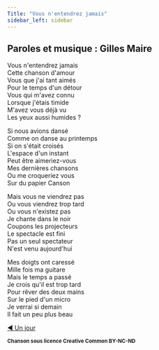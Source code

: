 ```yaml
---
Title: "Vous n'entendrez jamais"
sidebar_left: sidebar
---
```

 
##  Paroles et musique : Gilles Maire
  
Vous n'entendrez jamais  
Cette chanson d'amour  
Vous que j'ai tant aimés  
Pour le  temps d'un détour  
Vous qui m'avez connu  
Lorsque j'étais timide  
M'avez vous déjà vu  
Les yeux aussi humides ?  
 
Si nous avions dansé  
Comme on danse au printemps  
Si on s'était croisés  
L'espace d'un instant  
Peut être aimeriez-vous  
Mes dernières chansons  
Ou me croqueriez vous  
Sur du papier Canson  
   
Mais vous ne viendrez pas  
Ou vous viendrez trop tard  
Ou vous n'existez pas  
Je chante dans le noir  
Coupons les projecteurs  
Le spectacle est fini  
Pas un seul spectateur  
N'est venu aujourd'hui  
  
Mes doigts ont caressé  
Mille fois ma guitare  
Mais le temps a passé  
Je crois qu'il est trop tard  
Pour rêver des deux mains  
Sur le pied d'un micro  
Je verrai si demain  
Il fait un peu plus beau  
   
[ ◀ Un jour](../un_jour) 


<b><sub>Chanson sous licence Creative Common BY-NC-ND</sub></b>

